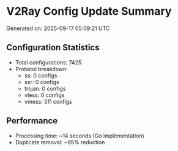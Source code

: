 # V2Ray Config Update Summary
Generated on: 2025-09-17 05:09:21 UTC

## Configuration Statistics
- Total configurations: 7425
- Protocol breakdown:
  - ss: 0 configs
  - ssr: 0 configs
  - trojan: 0 configs
  - vless: 0 configs
  - vmess: 511 configs

## Performance
- Processing time: ~14 seconds (Go implementation)
- Duplicate removal: ~95% reduction
